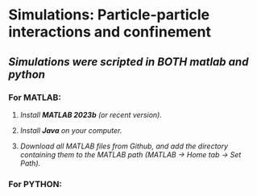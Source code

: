 # Simulations: Particle-particle interactions and confinement

## *Simulations were scripted in BOTH matlab and python*

### For MATLAB:
1. _Install **MATLAB 2023b** (or recent version)._

2. _Install **Java** on your computer._

3. _Download all MATLAB files from Github, and add the directory containing them to the MATLAB path (MATLAB -> Home tab -> Set Path)._

### For PYTHON:
